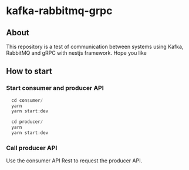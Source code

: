 # kafka-rabbitmq-grpc

## About
  This repository is a test of communication between systems using Kafka, RabbitMQ and gRPC with nestjs framework. Hope you like

## How to start

### Start consumer and producer API
  ```js
    cd consumer/
    yarn
    yarn start:dev
  ```
  
  ```js
    cd producer/
    yarn
    yarn start:dev    
  ```
  
### Call producer API
  Use the consumer API Rest to request the producer API.
